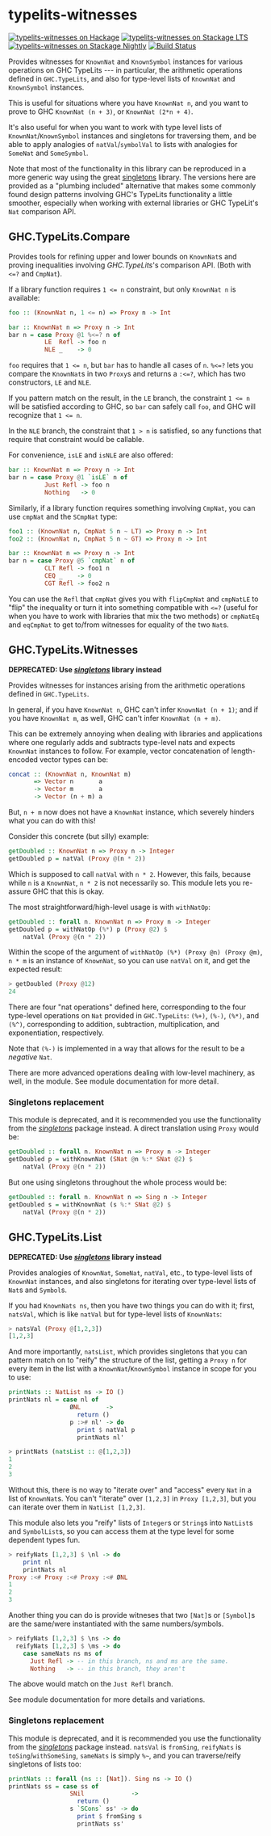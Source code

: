 typelits-witnesses
==================

[![typelits-witnesses on Hackage](https://img.shields.io/hackage/v/typelits-witnesses.svg?maxAge=2592000)](https://hackage.haskell.org/package/typelits-witnesses)
[![typelits-witnesses on Stackage LTS](http://stackage.org/package/typelits-witnesses/badge/lts)](http://stackage.org/lts/package/typelits-witnesses)
[![typelits-witnesses on Stackage Nightly](http://stackage.org/package/typelits-witnesses/badge/nightly)](http://stackage.org/nightly/package/typelits-witnesses)
[![Build Status](https://travis-ci.org/mstksg/typelits-witnesses.svg?branch=master)](https://travis-ci.org/mstksg/typelits-witnesses)


Provides witnesses for `KnownNat` and `KnownSymbol` instances for various
operations on GHC TypeLits --- in particular, the arithmetic operations
defined in `GHC.TypeLits`, and also for type-level lists of `KnownNat` and
`KnownSymbol` instances.

This is useful for situations where you have `KnownNat n`, and you want to
prove to GHC `KnownNat (n + 3)`, or `KnownNat (2*n + 4)`.

It's also useful for when you want to work with type level lists of
`KnownNat`/`KnownSymbol` instances and singletons for traversing them, and be
able to apply analogies of `natVal`/`symbolVal` to lists with analogies for
`SomeNat` and `SomeSymbol`.

Note that most of the functionality in this library can be reproduced in a more
generic way using the great [singletons][] library.  The versions here are
provided as a "plumbing included" alternative that makes some commonly found
design patterns involving GHC's TypeLits functionality a little smoother,
especially when working with external libraries or GHC TypeLit's `Nat`
comparison API.

[singletons]: https://hackage.haskell.org/package/singletons

GHC.TypeLits.Compare
--------------------

Provides tools for refining upper and lower bounds on `KnownNat`s and proving
inequalities involving *GHC.TypeLits*'s comparison API. (Both with `<=?` and
`CmpNat`).

If a library function requires `1 <= n` constraint, but only `KnownNat n` is
available:

~~~haskell
foo :: (KnownNat n, 1 <= n) => Proxy n -> Int

bar :: KnownNat n => Proxy n -> Int
bar n = case Proxy @1 %<=? n of
          LE  Refl -> foo n
          NLE _    -> 0
~~~

`foo` requires that `1 <= n`, but `bar` has to handle all cases of `n`.  `%<=?`
lets you compare the `KnownNat`s in two `Proxy`s and returns a `:<=?`, which
has two constructors, `LE` and `NLE`.

If you pattern match on the result, in the `LE` branch, the constraint
`1 <= n` will be satisfied according to GHC, so `bar` can safely call
`foo`, and GHC will recognize that `1 <= n`.

In the `NLE` branch, the constraint that `1 > n` is satisfied, so any
functions that require that constraint would be callable.

For convenience, `isLE` and `isNLE` are also offered:

~~~haskell
bar :: KnownNat n => Proxy n -> Int
bar n = case Proxy @1 `isLE` n of
          Just Refl -> foo n
          Nothing   -> 0
~~~

Similarly, if a library function requires something involving `CmpNat`,
you can use `cmpNat` and the `SCmpNat` type:

~~~haskell
foo1 :: (KnownNat n, CmpNat 5 n ~ LT) => Proxy n -> Int
foo2 :: (KnownNat n, CmpNat 5 n ~ GT) => Proxy n -> Int

bar :: KnownNat n => Proxy n -> Int
bar n = case Proxy @5 `cmpNat` n of
          CLT Refl -> foo1 n
          CEQ _    -> 0
          CGT Refl -> foo2 n
~~~

You can use the `Refl` that `cmpNat` gives you with `flipCmpNat` and
`cmpNatLE` to "flip" the inequality or turn it into something compatible
with `<=?` (useful for when you have to work with libraries that mix the
two methods) or `cmpNatEq` and `eqCmpNat` to get to/from witnesses for
equality of the two `Nat`s.


GHC.TypeLits.Witnesses
----------------------

**DEPRECATED: Use *[singletons][]* library instead**

Provides witnesses for instances arising from the arithmetic operations
defined in `GHC.TypeLits`.

In general, if you have `KnownNat n`, GHC can't infer `KnownNat (n + 1)`;
and if you have `KnownNat m`, as well, GHC can't infer `KnownNat (n + m)`.

This can be extremely annoying when dealing with libraries and applications
where one regularly adds and subtracts type-level nats and expects `KnownNat`
instances to follow.  For example, vector concatenation of length-encoded
vector types can be:

~~~haskell
concat :: (KnownNat n, KnownNat m)
       => Vector n       a
       -> Vector m       a
       -> Vector (n + m) a
~~~

But, `n + m` now does not have a `KnownNat` instance, which severely hinders
what you can do with this!

Consider this concrete (but silly) example:

~~~haskell
getDoubled :: KnownNat n => Proxy n -> Integer
getDoubled p = natVal (Proxy @(n * 2))
~~~

Which is supposed to call `natVal` with `n * 2`.  However, this fails, because
while `n` is a `KnownNat`, `n * 2` is not necessarily so.  This module lets
you re-assure GHC that this is okay.

The most straightforward/high-level usage is with `withNatOp`:

~~~haskell
getDoubled :: forall n. KnownNat n => Proxy n -> Integer
getDoubled p = withNatOp (%*) p (Proxy @2) $
    natVal (Proxy @(n * 2))
~~~

Within the scope of the argument of
`withNatOp (%*) (Proxy @n) (Proxy @m)`, `n * m` is an instance
of `KnownNat`, so you can use `natVal` on it, and get the expected result:

~~~haskell
> getDoubled (Proxy @12)
24
~~~

There are four "nat operations" defined here, corresponding to the four
type-level operations on `Nat` provided in `GHC.TypeLits`: `(%+)`, `(%-)`,
`(%*)`, and `(%^)`, corresponding to addition, subtraction, multiplication, and
exponentiation, respectively.

Note that `(%-)` is implemented in a way that allows for the result to be a
*negative* `Nat`.

There are more advanced operations dealing with low-level machinery, as well,
in the module.  See module documentation for more detail.

### Singletons replacement

This module is deprecated, and it is recommended you use the functionality from
the *[singletons][]* package instead.  A direct translation using `Proxy` would
be:

~~~haskell
getDoubled :: forall n. KnownNat n => Proxy n -> Integer
getDoubled p = withKnownNat (SNat @n %:* SNat @2) $
    natVal (Proxy @(n * 2))
~~~

But one using singletons throughout the whole process would be:

~~~haskell
getDoubled :: forall n. KnownNat n => Sing n -> Integer
getDoubled s = withKnownNat (s %:* SNat @2) $
    natVal (Proxy @(n * 2))
~~~


GHC.TypeLits.List
-------------------

**DEPRECATED: Use *[singletons][]* library instead**

Provides analogies of `KnownNat`, `SomeNat`, `natVal`, etc., to type-level
lists of `KnownNat` instances, and also singletons for iterating over
type-level lists of `Nat`s and `Symbol`s.

If you had `KnownNats ns`, then you have two things you can do with it; first,
`natsVal`, which is like `natVal` but for type-level lists of `KnownNats`:

~~~haskell
> natsVal (Proxy @[1,2,3])
[1,2,3]
~~~

And more importantly, `natsList`, which provides singletons that you can
pattern match on to "reify" the structure of the list, getting a `Proxy n` for
every item in the list with a `KnownNat`/`KnownSymbol` instance in scope for
you to use:

~~~haskell
printNats :: NatList ns -> IO ()
printNats nl = case nl of
                 ØNL       ->
                   return ()
                 p :># nl' -> do
                   print $ natVal p
                   printNats nl'
~~~

~~~haskell
> printNats (natsList :: @[1,2,3])
1
2
3
~~~

Without this, there is no way to "iterate over" and "access" every `Nat` in a
list of `KnownNat`s.  You can't "iterate" over `[1,2,3]` in `Proxy [1,2,3]`,
but you can iterate over them in `NatList [1,2,3]`.

This module also lets you "reify" lists of `Integer`s or `String`s into
`NatList`s and `SymbolList`s, so you can access them at the type level for
some dependent types fun.

~~~haskell
> reifyNats [1,2,3] $ \nl -> do
    print nl
    printNats nl
Proxy :<# Proxy :<# Proxy :<# ØNL
1
2
3
~~~

Another thing you can do is provide witneses that two `[Nat]`s or `[Symbol]`s
are the same/were instantiated with the same numbers/symbols.

~~~haskell
> reifyNats [1,2,3] $ \ns -> do
  reifyNats [1,2,3] $ \ms -> do
    case sameNats ns ms of
      Just Refl -> -- in this branch, ns and ms are the same.
      Nothing   -> -- in this branch, they aren't
~~~

The above would match on the `Just Refl` branch.

See module documentation for more details and variations.

### Singletons replacement

This module is deprecated, and it is recommended you use the functionality from
the *[singletons][]* package instead.  `natsVal` is `fromSing`, `reifyNats` is
`toSing`/`withSomeSing`, `sameNats` is simply `%~`, and you can traverse/reify
singletons of lists too:

~~~haskell
printNats :: forall (ns :: [Nat]). Sing ns -> IO ()
printNats ss = case ss of
                 SNil             ->
                   return ()
                 s `SCons` ss' -> do
                   print $ fromSing s
                   printNats ss'
~~~


